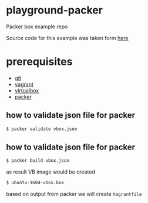 # playground-packer
Packer box example repo

Source code for this example was taken form [here](https://github.com/nielsabels/packer-xenial64)

# prerequisites
- [git](https://git-scm.com/downloads)
- [vagrant](https://www.vagrantup.com/docs/installation/)
- [virtualbox](https://www.virtualbox.org/wiki/Downloads)
- [packer](https://www.packer.io/downloads.html)

## how to validate json file for packer
```bash
$ packer validate vbox.json
```

## how to validate json file for packer
```bash
$ packer build vbox.json
```

as result VB image would be created

```bash
$ ubuntu-1604-vbox.box
```

based on output from packer we will create `Vagrantfile` 
